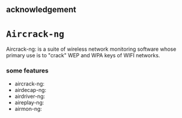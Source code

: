 ## acknowledgement
# `Aircrack-ng`
Aircrack-ng: is a suite of wireless network monitoring software whose primary use is to "crack" WEP and WPA keys of WIFI networks.

### some features
* aircrack-ng:
* airdecap-ng:
* airdriver-ng:
* aireplay-ng:
* airmon-ng: